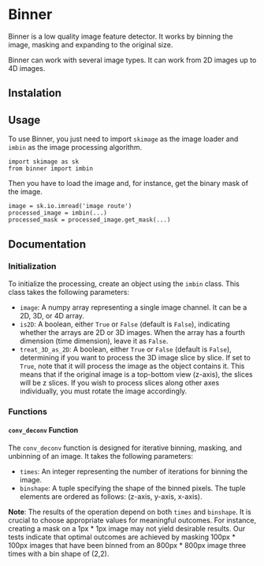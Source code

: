 # Binner

Binner is a low quality image feature detector. It works by binning the image, masking and expanding to the original size.

Binner can work with several image types. It can work from 2D images up to 4D images.


## Instalation




## Usage


To use Binner, you just need to import ```skimage``` as the image loader and ```imbin``` as the image processing algorithm.

```
import skimage as sk
from binner import imbin
```

Then you have to load the image and, for instance, get the binary mask of the image.

```
image = sk.io.imread('image route')
processed_image = imbin(...)
processed_mask = processed_image.get_mask(...)
```


## Documentation

### Initialization

To initialize the processing, create an object using the `imbin` class. This class takes the following parameters:

- `image`: A numpy array representing a single image channel. It can be a 2D, 3D, or 4D array.
- `is2D`: A boolean, either `True` or `False` (default is `False`), indicating whether the arrays are 2D or 3D images. When the array has a fourth dimension (time dimension), leave it as `False`.
- `treat_3D_as_2D`: A boolean, either `True` or `False` (default is `False`), determining if you want to process the 3D image slice by slice. If set to `True`, note that it will process the image as the object contains it. This means that if the original image is a top-bottom view (z-axis), the slices will be z slices. If you wish to process slices along other axes individually, you must rotate the image accordingly.


### Functions

#### `conv_deconv` Function

The `conv_deconv` function is designed for iterative binning, masking, and unbinning of an image. It takes the following parameters:

- `times`: An integer representing the number of iterations for binning the image.
- `binshape`: A tuple specifying the shape of the binned pixels. The tuple elements are ordered as follows: (z-axis, y-axis, x-axis).

**Note**: The results of the operation depend on both `times` and `binshape`. It is crucial to choose appropriate values for meaningful outcomes. For instance, creating a mask on a 1px * 1px image may not yield desirable results. Our tests indicate that optimal outcomes are achieved by masking 100px * 100px images that have been binned from an 800px * 800px image three times with a bin shape of (2,2).

